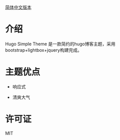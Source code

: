 [简体中文版本](https://github.com/simple-is-awesome/hugo-simple-theme/blob/main/README.zh-CN.md)

# 介绍

Hugo Simple Theme 是一款简约的hugo博客主题，采用bootstrap+lightbox+jquery构建完成。

# 主题优点

- 响应式

- 清爽大气

# 许可证

MIT